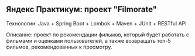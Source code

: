 ## Яндекс Практикум: проект "Filmorate"

Технологии: Java + Spring Boot + Lombok + Maven + JUnit + RESTful API

Описание: проект по рекомендации фильмов, который будет работать с фильмами и оценками пользователей, а также возвращать топ-5 фильмов, рекомендованных к просмотру.

